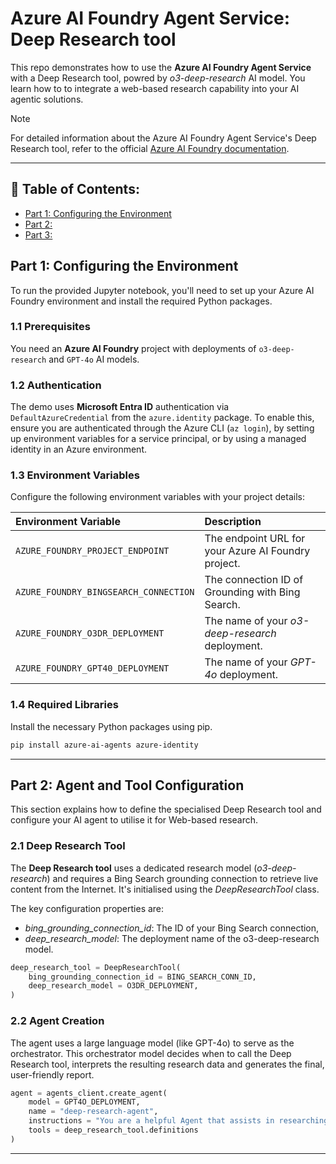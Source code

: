 # Azure AI Foundry Agent Service: Deep Research tool

This repo demonstrates how to use the **Azure AI Foundry Agent Service** with a Deep Research tool, powred by _o3-deep-research_ AI model. You learn how to to integrate a web-based research capability into your AI agentic solutions.

> [!NOTE]
> For detailed information about the Azure AI Foundry Agent Service's Deep Research tool, refer to the official [Azure AI Foundry documentation](https://learn.microsoft.com/en-us/azure/ai-foundry/agents/how-to/tools/deep-research).

***

## 📑 Table of Contents:
- [Part 1: Configuring the Environment](#part-1-configuring-the-environment)
- [Part 2: ]()
- [Part 3: ]()

## Part 1: Configuring the Environment
To run the provided Jupyter notebook, you'll need to set up your Azure AI Foundry environment and install the required Python packages.

### 1.1 Prerequisites
You need an **Azure AI Foundry** project with deployments of `o3-deep-research` and `GPT-4o` AI models.

### 1.2 Authentication
The demo uses **Microsoft Entra ID** authentication via `DefaultAzureCredential` from the `azure.identity` package. To enable this, ensure you are authenticated through the Azure CLI (`az login`), by setting up environment variables for a service principal, or by using a managed identity in an Azure environment.

### 1.3 Environment Variables
Configure the following environment variables with your project details:

| Environment Variable                  | Description                                           |
| :------------------------------------ | :---------------------------------------------------- |
| `AZURE_FOUNDRY_PROJECT_ENDPOINT`      | The endpoint URL for your Azure AI Foundry project.   |
| `AZURE_FOUNDRY_BINGSEARCH_CONNECTION` | The connection ID of Grounding with Bing Search.      |
| `AZURE_FOUNDRY_O3DR_DEPLOYMENT`       | The name of your _o3-deep-research_ deployment.       |
| `AZURE_FOUNDRY_GPT40_DEPLOYMENT`      | The name of your _GPT-4o_ deployment.                 |

### 1.4 Required Libraries
Install the necessary Python packages using pip.

``` bash
pip install azure-ai-agents azure-identity
```

***

## Part 2: Agent and Tool Configuration
This section explains how to define the specialised Deep Research tool and configure your AI agent to utilise it for Web-based research.

### 2.1 Deep Research Tool
The **Deep Research tool** uses a dedicated research model (_o3-deep-research_) and requires a Bing Search grounding connection to retrieve live content from the Internet. It's initialised using the _DeepResearchTool_ class.

The key configuration properties are:
- _bing_grounding_connection_id_: The ID of your Bing Search connection,
- _deep_research_model_: The deployment name of the o3-deep-research model.

``` Python
deep_research_tool = DeepResearchTool(
    bing_grounding_connection_id = BING_SEARCH_CONN_ID,
    deep_research_model = O3DR_DEPLOYMENT,
)
```

### 2.2 Agent Creation
The agent uses a large language model (like GPT-4o) to serve as the orchestrator. This orchestrator model decides when to call the Deep Research tool, interprets the resulting research data and generates the final, user-friendly report.

``` Python
agent = agents_client.create_agent(
    model = GPT4O_DEPLOYMENT,
    name = "deep-research-agent",
    instructions = "You are a helpful Agent that assists in researching scientific topics.",
    tools = deep_research_tool.definitions
)
```

***
